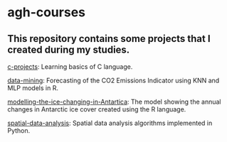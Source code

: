 # agh-courses

## This repository contains some projects that I created during my studies.

[c-projects](https://github.com/ZuzannaSlobodzian/agh-courses/tree/main/c-projects): Learning basics of C language.

[data-mining](https://github.com/ZuzannaSlobodzian/agh-courses/tree/main/data-mining): Forecasting of the CO2 Emissions Indicator using KNN and MLP models in R.

[modelling-the-ice-changing-in-Antartica](https://github.com/ZuzannaSlobodzian/agh-courses/tree/main/modeling-the-ice-changing-in-Antarctica): The model showing the annual changes in Antarctic ice cover created using the R language.

[spatial-data-analysis](https://github.com/ZuzannaSlobodzian/agh-courses/tree/main/spatial-data-analysis): Spatial data analysis algorithms implemented in Python.
